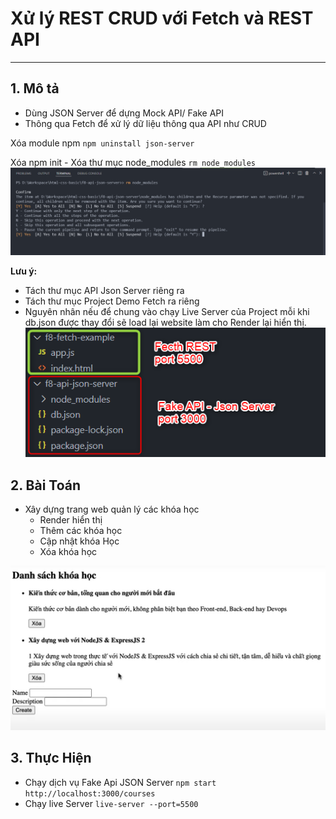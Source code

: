 # Xử lý REST CRUD với Fetch và REST API

---

## 1. Mô tả

- Dùng JSON Server để dựng Mock API/ Fake API
- Thông qua Fetch để xử lý dữ liệu thông qua API như CRUD

Xóa module npm
`npm uninstall json-server`

Xóa npm init - Xóa thư mục node_modules
`rm node_modules`
![Remove node_modules](Javascript/f8.javascrip.basic/detail/phan05-097/images/003.png 'Remove node_modules')

**Lưu ý:**

- Tách thư mục API Json Server riêng ra
- Tách thư mục Project Demo Fetch ra riêng
- Nguyên nhân nếu để chung vào chạy Live Server của Project mỗi khi db.json được thay đổi sẽ load lại website làm cho Render lại hiển thị.
  ![QLKH](Javascript/f8.javascrip.basic/detail/phan05-097/images/002.png 'Danh sách khóa học')

## 2. Bài Toán

- Xây dựng trang web quản lý các khóa học
  - Render hiển thị
  - Thêm các khóa học
  - Cập nhật khóa Học
  - Xóa khóa học

![QLKH](Javascript/f8.javascrip.basic/detail/phan05-097/images/001.png 'Danh sách khóa học')

## 3. Thực Hiện

- Chạy dịch vụ Fake Api JSON Server
  `npm start`
  `http://localhost:3000/courses`
- Chạy live Server
  `live-server --port=5500`
